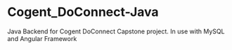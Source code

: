 # Cogent_DoConnect-Java
Java Backend for Cogent DoConnect Capstone project. In use with MySQL and Angular Framework
